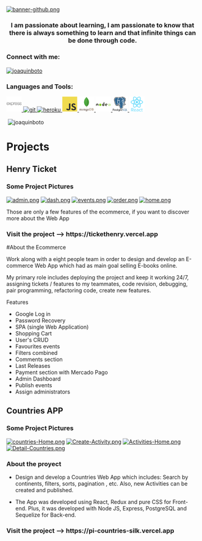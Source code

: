 [![banner-github.png](https://i.postimg.cc/kX4jSw3x/banner-github.png)](https://postimg.cc/dDbmP201)
<h3 align="center">I am passionate about learning, I am passionate to know that there is always something to learn and that infinite things can be done through code.</h3>

<h3 align="left">Connect with me:</h3>
<p align="left">
<a href="https://linkedin.com/in/joaquinboto" target="blank"><img align="center" src="https://raw.githubusercontent.com/rahuldkjain/github-profile-readme-generator/master/src/images/icons/Social/linked-in-alt.svg" alt="joaquinboto" height="30" width="40" /></a>
</p>

<h3 align="left">Languages and Tools:</h3>
<p align="left"> <a href="https://expressjs.com" target="_blank" rel="noreferrer"> <img src="https://raw.githubusercontent.com/devicons/devicon/master/icons/express/express-original-wordmark.svg" alt="express" width="40" height="40"/> </a> <a href="https://git-scm.com/" target="_blank" rel="noreferrer"> <img src="https://www.vectorlogo.zone/logos/git-scm/git-scm-icon.svg" alt="git" width="40" height="40"/> </a> <a href="https://heroku.com" target="_blank" rel="noreferrer"> <img src="https://www.vectorlogo.zone/logos/heroku/heroku-icon.svg" alt="heroku" width="40" height="40"/> </a> <a href="https://developer.mozilla.org/en-US/docs/Web/JavaScript" target="_blank" rel="noreferrer"> <img src="https://raw.githubusercontent.com/devicons/devicon/master/icons/javascript/javascript-original.svg" alt="javascript" width="40" height="40"/> </a> <a href="https://www.mongodb.com/" target="_blank" rel="noreferrer"> <img src="https://raw.githubusercontent.com/devicons/devicon/master/icons/mongodb/mongodb-original-wordmark.svg" alt="mongodb" width="40" height="40"/> </a> <a href="https://nodejs.org" target="_blank" rel="noreferrer"> <img src="https://raw.githubusercontent.com/devicons/devicon/master/icons/nodejs/nodejs-original-wordmark.svg" alt="nodejs" width="40" height="40"/> </a> <a href="https://www.postgresql.org" target="_blank" rel="noreferrer"> <img src="https://raw.githubusercontent.com/devicons/devicon/master/icons/postgresql/postgresql-original-wordmark.svg" alt="postgresql" width="40" height="40"/> </a> <a href="https://reactjs.org/" target="_blank" rel="noreferrer"> <img src="https://raw.githubusercontent.com/devicons/devicon/master/icons/react/react-original-wordmark.svg" alt="react" width="40" height="40"/> </a> </p>


<p>&nbsp;<img align="center" src="https://github-readme-stats.vercel.app/api?username=joaquinboto&show_icons=true&locale=en" alt="joaquinboto" /></p>


# Projects

<h2>Henry Ticket</h2>

<h3>Some Project Pictures</h3>

[![admin.png](https://i.postimg.cc/T1tGyfKv/admin.png)](https://postimg.cc/kRRLzrNT)
[![dash.png](https://i.postimg.cc/nV2nSY0S/dash.png)](https://postimg.cc/Yj4chgcQ)
[![events.png](https://i.postimg.cc/YqyMM2c1/events.png)](https://postimg.cc/1f6LKQ3t)
[![order.png](https://i.postimg.cc/zXf8sbQz/order.png)](https://postimg.cc/3WzspR7V)
[![home.png](https://i.postimg.cc/8zJD58Dx/home.png)](https://postimg.cc/9Dhs8nDB)

Those are only a few features of the ecommerce, if you want to discover more about the Web App
<h3>Visit the project --> <a>https://tickethenry.vercel.app</a></h3>

#About the Ecommerce

Work along with a eight people team in order to design and develop an E-commerce Web App which had as main goal selling E-books online.

My primary role includes deploying the project and keep it working 24/7, assigning tickets / features to my teammates, code revision, debugging, pair programming, refactoring code, create new features.

Features
 * Google Log in
 * Password Recovery
 * SPA (single Web Application)
 * Shopping Cart
 * User's CRUD
 * Favourites events
 * Filters combined
 * Comments section
 * Last Releases
 * Payment section with Mercado Pago
 * Admin Dashboard
 * Publish events
 * Assign administrators
 


<h2>Countries APP</h2>

<h3>Some Project Pictures</h3>

[![countries-Home.png](https://i.postimg.cc/prMrR2gW/countries-Home.png)](https://postimg.cc/XGx4g0jm)
[![Create-Activity.png](https://i.postimg.cc/5220xKkC/Create-Activity.png)](https://postimg.cc/BXRspp3S)
[![Activities-Home.png](https://i.postimg.cc/vT51V1Wx/Activities-Home.png)](https://postimg.cc/JH44wzYR)
[![Detail-Countries.png](https://i.postimg.cc/kgY5DNkh/Detail-Countries.png)](https://postimg.cc/VJMwVtsj)

<h3>About the proyect</h3>

* Design and develop a Countries Web App which includes: Search by continents, filters, sorts, pagination , etc. Also, new Activities can be created and published.

* The App was developed using React, Redux and pure CSS for Front-end. Plus, it was developed with Node JS, Express, PostgreSQL and Sequelize for Back-end.

<h3>Visit the project --> <a>https://pi-countries-silk.vercel.app</a></h3>
